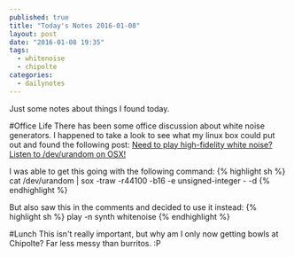 ```yaml
---
published: true
title: "Today's Notes 2016-01-08"
layout: post
date: "2016-01-08 19:35"
tags: 
  - whitenoise
  - chipolte
categories: 
  - dailynotes
---
```




Just some notes about things I found today.

#Office Life
There has been some office discussion about white noise generators. I happened to take a look to see what my linux box could put out and found the following post: [Need to play high-fidelity white noise? Listen to /dev/urandom on OSX!](https://blogs.fsfe.org/marklindhout/2013/02/need-to-play-high-fidelity-white-noise-listen-to-devurandom-on-osx/)

I was able to get this going with the following command:
{% highlight sh %}
cat /dev/urandom | sox -traw -r44100 -b16 -e unsigned-integer - -d
{% endhighlight %}

But also saw this in the comments and decided to use it instead:
{% highlight sh %}
play -n synth whitenoise
{% endhighlight %}

#Lunch
This isn't really important, but why am I only now getting bowls at Chipolte? Far less messy than burritos. :P
